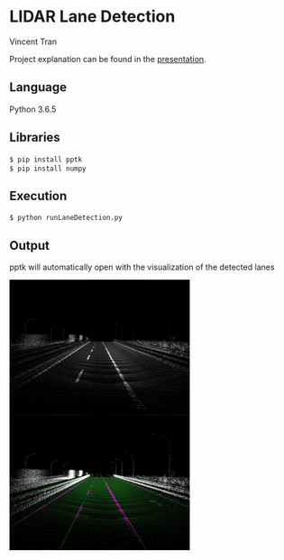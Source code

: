 # LIDAR Lane Detection

Vincent Tran  
  
Project explanation can be found in the [presentation](docs/LIDAR%20Lane%20Detection.pdf).

## Language

Python 3.6.5  


## Libraries

```
$ pip install pptk  
$ pip install numpy
```

## Execution

```
$ python runLaneDetection.py  
```  

## Output

pptk will automatically open with the visualization of the detected lanes  
  
<img src="results/original.JPG" align="left" height="240" width="320">
<img src="results/final_result.JPG" align="left" height="240" width="320">  